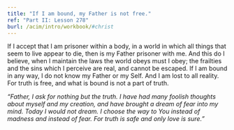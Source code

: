 ```yaml
---
title: "If I am bound, my Father is not free."
ref: "Part II: Lesson 278"
burl: /acim/intro/workbook/#christ
---
```


If I accept that I am prisoner within a body, in a world in which all
things that seem to live appear to die, then is my Father prisoner with
me. And this do I believe, when I maintain the laws the world obeys must
I obey; the frailties and the sins which I perceive are real, and cannot
be escaped. If I am bound in any way, I do not know my Father or my
Self. And I am lost to all reality. For truth is free, and what is bound
is not a part of truth.

*“Father, I ask for nothing but the truth. I have had many foolish
thoughts about myself and my creation, and have brought a dream of fear
into my mind. Today I would not dream. I choose the way to You instead
of madness and instead of fear. For truth is safe and only love is
sure.”*

